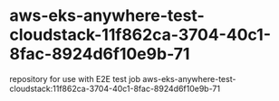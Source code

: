 # aws-eks-anywhere-test-cloudstack-11f862ca-3704-40c1-8fac-8924d6f10e9b-71
repository for use with E2E test job aws-eks-anywhere-test-cloudstack:11f862ca-3704-40c1-8fac-8924d6f10e9b-71
